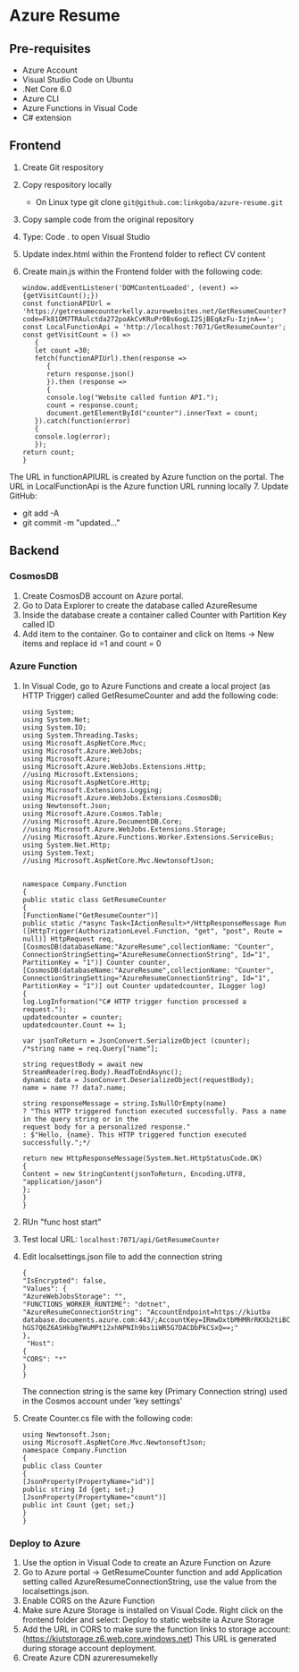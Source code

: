 # Azure Resume

## Pre-requisites

- Azure Account
- Visual Studio Code on Ubuntu
- .Net Core 6.0
- Azure CLI
- Azure Functions in Visual Code
- C# extension

## Frontend

1. Create Git respository
2. Copy respository locally
   - On Linux type git clone `git@github.com:linkgoba/azure-resume.git`
3. Copy sample code from the original repository
4. Type: Code . to open Visual Studio
5. Update index.html within the Frontend folder to reflect CV content
6. Create main.js within the Frontend folder with the following code:

   ```
   window.addEventListener('DOMContentLoaded', (event) => {getVisitCount();}) 
   const functionAPIUrl = 'https://getresumecounterkelly.azurewebsites.net/GetResumeCounter?code=Fk81OM7TRAulctda272poAkCvKRuPr0Bs6ogLI2SjBEqAzFu-IzjnA==';  
   const LocalFunctionApi = 'http://localhost:7071/GetResumeCounter'; 
   const getVisitCount = () =>
      {
      let count =30;
      fetch(functionAPIUrl).then(response =>
         { 
         return response.json() 
         }).then (response =>
         { 
         console.log("Website called funtion API."); 
         count = response.count; 
         document.getElementById("counter").innerText = count; 
      }).catch(function(error)
      { 
      console.log(error); 
      }); 
   return count; 
   } 
   ```
The URL in functionAPIURL is created by Azure function on the portal. 
The URL in LocalFunctionApi is the Azure function URL running locally
7. Update GitHub:
   - git add -A
   - git commit -m "updated..."

## Backend

### CosmosDB

1. Create CosmosDB account on Azure portal.
2. Go to Data Explorer to create the database called AzureResume
3. Inside the database create a container called Counter with Partition Key called ID
4. Add item to the container. Go to container and click on Items -> New items and replace id =1 and count = 0

### Azure Function

1. In Visual Code, go to Azure Functions and create a local project (as HTTP Trigger) called GetResumeCounter and add the following code:

   ```
   using System; 
   using System.Net; 
   using System.IO; 
   using System.Threading.Tasks; 
   using Microsoft.AspNetCore.Mvc; 
   using Microsoft.Azure.WebJobs; 
   using Microsoft.Azure; 
   using Microsoft.Azure.WebJobs.Extensions.Http; 
   //using Microsoft.Extensions; 
   using Microsoft.AspNetCore.Http; 
   using Microsoft.Extensions.Logging; 
   using Microsoft.Azure.WebJobs.Extensions.CosmosDB; 
   using Newtonsoft.Json; 
   using Microsoft.Azure.Cosmos.Table; 
   //using Microsoft.Azure.DocumentDB.Core; 
   //using Microsoft.Azure.WebJobs.Extensions.Storage; 
   //using Microsoft.Azure.Functions.Worker.Extensions.ServiceBus; 
   using System.Net.Http; 
   using System.Text; 
   //using Microsoft.AspNetCore.Mvc.NewtonsoftJson; 


   namespace Company.Function    
   { 
   public static class GetResumeCounter 
   { 
   [FunctionName("GetResumeCounter")] 
   public static /*async Task<IActionResult>*/HttpResponseMessage Run 
   ([HttpTrigger(AuthorizationLevel.Function, "get", "post", Route = null)] HttpRequest req, [CosmosDB(databaseName:"AzureResume",collectionName: "Counter", ConnectionStringSetting="AzureResumeConnectionString", Id="1", PartitionKey = "1")] Counter counter, [CosmosDB(databaseName:"AzureResume",collectionName: "Counter", ConnectionStringSetting="AzureResumeConnectionString", Id="1", PartitionKey = "1")] out Counter updatedcounter, ILogger log) 
   { 
   log.LogInformation("C# HTTP trigger function processed a request."); 
   updatedcounter = counter; 
   updatedcounter.Count += 1;

   var jsonToReturn = JsonConvert.SerializeObject (counter); 
   /*string name = req.Query["name"];

   string requestBody = await new StreamReader(req.Body).ReadToEndAsync(); 
   dynamic data = JsonConvert.DeserializeObject(requestBody); 
   name = name ?? data?.name;

   string responseMessage = string.IsNullOrEmpty(name) 
   ? "This HTTP triggered function executed successfully. Pass a name in the query string or in the
   request body for a personalized response." 
   : $"Hello, {name}. This HTTP triggered function executed successfully.";*/

   return new HttpResponseMessage(System.Net.HttpStatusCode.OK) 
   { 
   Content = new StringContent(jsonToReturn, Encoding.UTF8, "application/jason") 
   }; 
   } 
   }
   ```

2. RUn "func host start"
3. Test local URL: `localhost:7071/api/GetResumeCounter`
4. Edit localsettings.json file to add the connection string

   ```
   { 
   "IsEncrypted": false, 
   "Values": { 
   "AzureWebJobsStorage": "", 
   "FUNCTIONS_WORKER_RUNTIME": "dotnet", 
   "AzureResumeConnectionString": "AccountEndpoint=https://kiutba
   database.documents.azure.com:443/;AccountKey=IRmwOxtbMHMRrRKXb2tiBC5gqRz7oS3jdXGh
   hGS7Q6Z6ASHkbgTWuMPt12xhNPNIh9bs1iWR5G7DACDbPkCSxQ==;" 
   }, 
    "Host": 
   { 
   "CORS": "*" 
   } 
   }
   ```
   The connection string is the same key (Primary Connection string) used in the Cosmos account under 'key settings'

5. Create Counter.cs file with the following code:

   ```
   using Newtonsoft.Json; 
   using Microsoft.AspNetCore.Mvc.NewtonsoftJson; 
   namespace Company.Function 
   { 
   public class Counter 
   { 
   [JsonProperty(PropertyName="id")] 
   public string Id {get; set;} 
   [JsonProperty(PropertyName="count")] 
   public int Count {get; set;} 
   } 
   }
   ```

### Deploy to Azure

1. Use the option in Visual Code to create an Azure Function on Azure 
2. Go to Azure portal -> GetResumeCounter function and add Application setting called AzureResumeConnectionString, use the value from the localsettings.json.
3. Enable CORS on the Azure Function
4. Make sure Azure Storage is installed on Visual Code. Right click on the frontend folder  and select: Deploy to static website ia Azure Storage 
5. Add the URL in CORS to make sure the function links to storage account: (https://kiutstorage.z6.web.core.windows.net) This URL is generated during storage account deployment. 
6. Create Azure CDN azureresumekelly 
   
